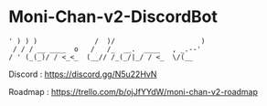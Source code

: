 # Moni-Chan-v2-DiscordBot


``` _ _ _                __                     __ 
' ) ) )              /  )/                     )
 / / / __ ____  o   /   /_  __.  ____   , _.--' 
/ ' (_(_)/ / <_<_  (__// /_(_/|_/ / <_  \/(__ 
```








Discord :
https://discord.gg/N5u22HvN


Roadmap : 
https://trello.com/b/ojJfYYdW/moni-chan-v2-roadmap
